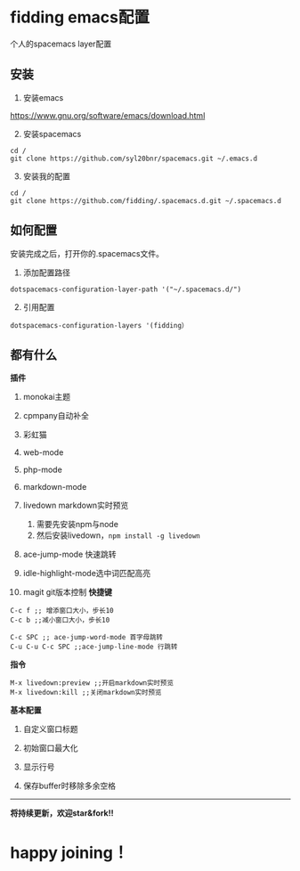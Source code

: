 
# fidding emacs配置
个人的spacemacs layer配置

## 安装

1. 安装emacs

 https://www.gnu.org/software/emacs/download.html

2. 安装spacemacs
```
cd /
git clone https://github.com/syl20bnr/spacemacs.git ~/.emacs.d
```
3. 安装我的配置
```
cd /
git clone https://github.com/fidding/.spacemacs.d.git ~/.spacemacs.d
```

## 如何配置

安装完成之后，打开你的.spacemacs文件。

1. 添加配置路径
```
dotspacemacs-configuration-layer-path '("~/.spacemacs.d/")
```
2. 引用配置
```
dotspacemacs-configuration-layers '(fidding）
```

## 都有什么
**插件**

1. monokai主题

2. cpmpany自动补全

3. 彩虹猫

4. web-mode

5. php-mode

6. markdown-mode

7. livedown markdown实时预览

    1. 需要先安装npm与node
    2. 然后安装livedown，```npm install -g livedown```

8. ace-jump-mode 快速跳转

9. idle-highlight-mode选中词匹配高亮

10. magit git版本控制
**快捷键**

```
C-c f ;; 增添窗口大小，步长10
C-c b ;;减小窗口大小，步长10

C-c SPC ;; ace-jump-word-mode 首字母跳转
C-u C-u C-c SPC ;;ace-jump-line-mode 行跳转
```

**指令**

```
M-x livedown:preview ;;开启markdown实时预览
M-x livedown:kill ;;关闭markdown实时预览
```

**基本配置**

1. 自定义窗口标题

2. 初始窗口最大化

3. 显示行号

4. 保存buffer时移除多余空格

***
**将持续更新，欢迎star&fork!!**
# happy joining！
